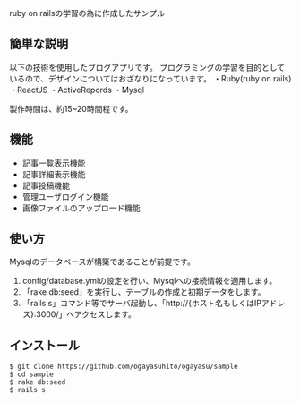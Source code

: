 ruby on railsの学習の為に作成したサンプル
 
## 簡単な説明
 
以下の技術を使用したブログアプリです。
プログラミングの学習を目的としているので、デザインについてはおざなりになっています。
・Ruby(ruby on rails)
・ReactJS
・ActiveRepords
・Mysql

製作時間は、約15~20時間程です。

## 機能
 
- 記事一覧表示機能
- 記事詳細表示機能
- 記事投稿機能
- 管理ユーザログイン機能
- 画像ファイルのアップロード機能
 
## 使い方
 
Mysqlのデータベースが構築であることが前提です。

1. config/database.ymlの設定を行い、Mysqlへの接続情報を適用します。
2. 「rake db:seed」を実行し、テーブルの作成と初期データをします。
3. 「rails s」コマンド等でサーバ起動し、「http://{ホスト名もしくはIPアドレス}:3000/」へアクセスします。
 
## インストール
 
```
$ git clone https://github.com/ogayasuhito/ogayasu/sample
$ cd sample
$ rake db:seed
$ rails s
```
